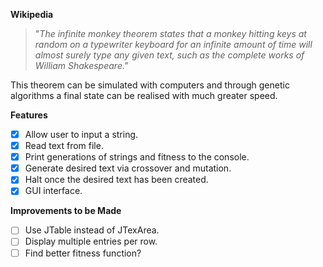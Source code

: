 **Wikipedia**
> "_The infinite monkey theorem states that a monkey hitting keys at random on a typewriter keyboard for an infinite amount of time will almost surely type any given text, such as the complete works of William Shakespeare."_

This theorem can be simulated with computers and through genetic algorithms a final state can be realised with much greater speed.

**Features**
- [x] Allow user to input a string.
- [x] Read text from file.
- [x] Print generations of strings and fitness to the console.
- [x] Generate desired text via crossover and mutation.
- [x] Halt once the desired text has been created.
- [x] GUI interface.

**Improvements to be Made**
- [ ] Use JTable instead of JTexArea.
- [ ] Display multiple entries per row.
- [ ] Find better fitness function?
